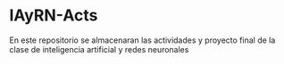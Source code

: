 # IAyRN-Acts
En este repositorio se almacenaran las actividades y proyecto final de la clase de inteligencia artificial y redes neuronales
